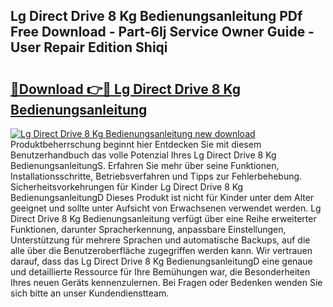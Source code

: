 ## Lg Direct Drive 8 Kg Bedienungsanleitung PDf Free Download - Part-6Ij Service Owner Guide - User Repair Edition Shiqi

# <h2><a href="http://df3sw5a.blite.top/?on=Lg+Direct+Drive+8+Kg+Bedienungsanleitung">🔗Download 👉🔴 Lg Direct Drive 8 Kg Bedienungsanleitung</a></h2>

[![Lg Direct Drive 8 Kg Bedienungsanleitung new download](https://i.imgur.com/lujVjoI.png)](http://df3sw5a.blite.top/?on=Lg+Direct+Drive+8+Kg+Bedienungsanleitung)
Produktbeherrschung beginnt hier Entdecken Sie mit diesem Benutzerhandbuch das volle Potenzial Ihres Lg Direct Drive 8 Kg BedienungsanleitungS. Erfahren Sie mehr über seine Funktionen, Installationsschritte, Betriebsverfahren und Tipps zur Fehlerbehebung. Sicherheitsvorkehrungen für Kinder Lg Direct Drive 8 Kg BedienungsanleitungD Dieses Produkt ist nicht für Kinder unter dem Alter geeignet und sollte unter Aufsicht von Erwachsenen verwendet werden. Lg Direct Drive 8 Kg Bedienungsanleitung verfügt über eine Reihe erweiterter Funktionen, darunter Spracherkennung, anpassbare Einstellungen, Unterstützung für mehrere Sprachen und automatische Backups, auf die alle über die Benutzeroberfläche zugegriffen werden kann. Wir vertrauen darauf, dass das Lg Direct Drive 8 Kg BedienungsanleitungD eine genaue und detaillierte Ressource für Ihre Bemühungen war, die Besonderheiten Ihres neuen Geräts kennenzulernen. Bei Fragen oder Bedenken wenden Sie sich bitte an unser Kundendienstteam.
